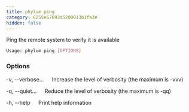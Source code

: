 ```yaml
---
title: phylum ping
category: 6255e67693d5200013b1fa3e
hidden: false
---
```


Ping the remote system to verify it is available

```sh
Usage: phylum ping [OPTIONS]
```

### Options

-v, --verbose...
&emsp; Increase the level of verbosity (the maximum is -vvv)

-q, --quiet...
&emsp; Reduce the level of verbosity (the maximum is -qq)

-h, --help
&emsp; Print help information
